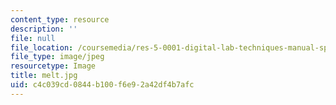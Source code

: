 ```yaml
---
content_type: resource
description: ''
file: null
file_location: /coursemedia/res-5-0001-digital-lab-techniques-manual-spring-2007/c4c039cd0844b100f6e92a42df4b7afc_melt.jpg
file_type: image/jpeg
resourcetype: Image
title: melt.jpg
uid: c4c039cd-0844-b100-f6e9-2a42df4b7afc
---
```

